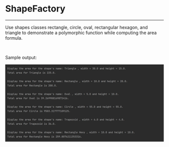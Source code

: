 # ShapeFactory
<hr>
<p> Use shapes classes rectangle, circle, oval, rectangular hexagon, and triangle to demonstrate a polymorphic function while computing the area formula.</p>
<br>
<p>Sample output: </p>
<img src="src/main/resources/images/output.JPG">